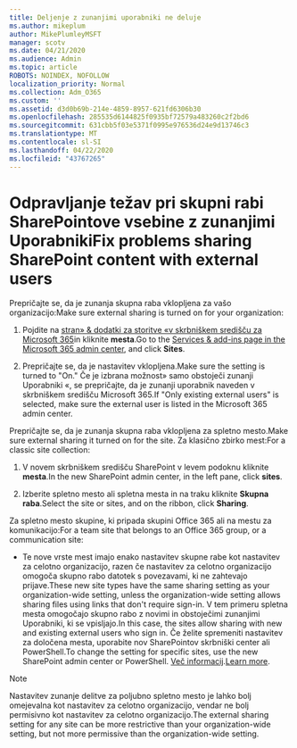 ```yaml
---
title: Deljenje z zunanjimi uporabniki ne deluje
ms.author: mikeplum
author: MikePlumleyMSFT
manager: scotv
ms.date: 04/21/2020
ms.audience: Admin
ms.topic: article
ROBOTS: NOINDEX, NOFOLLOW
localization_priority: Normal
ms.collection: Adm_O365
ms.custom: ''
ms.assetid: d3d0b69b-214e-4859-8957-621fd6306b30
ms.openlocfilehash: 285535d6144825f0935bf72579a483260c2f2bd6
ms.sourcegitcommit: 631cbb5f03e5371f0995e976536d24e9d13746c3
ms.translationtype: MT
ms.contentlocale: sl-SI
ms.lasthandoff: 04/22/2020
ms.locfileid: "43767265"
---
```

# <a name="fix-problems-sharing-sharepoint-content-with-external-users"></a><span data-ttu-id="cb6d4-102">Odpravljanje težav pri skupni rabi SharePointove vsebine z zunanjimi Uporabniki</span><span class="sxs-lookup"><span data-stu-id="cb6d4-102">Fix problems sharing SharePoint content with external users</span></span>

<span data-ttu-id="cb6d4-103">Prepričajte se, da je zunanja skupna raba vklopljena za vašo organizacijo:</span><span class="sxs-lookup"><span data-stu-id="cb6d4-103">Make sure external sharing is turned on for your organization:</span></span>
  
1. <span data-ttu-id="cb6d4-104">Pojdite na [stran» &amp; dodatki za storitve «v skrbniškem središču za Microsoft 365](https://portal.office.com/adminportal/home#/Settings/ServicesAndAddIns)in kliknite **mesta**.</span><span class="sxs-lookup"><span data-stu-id="cb6d4-104">Go to the [Services &amp; add-ins page in the Microsoft 365 admin center](https://portal.office.com/adminportal/home#/Settings/ServicesAndAddIns), and click **Sites**.</span></span>
    
2. <span data-ttu-id="cb6d4-105">Prepričajte se, da je nastavitev vklopljena.</span><span class="sxs-lookup"><span data-stu-id="cb6d4-105">Make sure the setting is turned to "On."</span></span> <span data-ttu-id="cb6d4-106">Če je izbrana možnost» samo obstoječi zunanji Uporabniki «, se prepričajte, da je zunanji uporabnik naveden v skrbniškem središču Microsoft 365.</span><span class="sxs-lookup"><span data-stu-id="cb6d4-106">If "Only existing external users" is selected, make sure the external user is listed in the Microsoft 365 admin center.</span></span>
    
<span data-ttu-id="cb6d4-107">Prepričajte se, da je zunanja skupna raba vklopljena za spletno mesto.</span><span class="sxs-lookup"><span data-stu-id="cb6d4-107">Make sure external sharing it turned on for the site.</span></span> <span data-ttu-id="cb6d4-108">Za klasično zbirko mest:</span><span class="sxs-lookup"><span data-stu-id="cb6d4-108">For a classic site collection:</span></span>
  
1. <span data-ttu-id="cb6d4-109">V novem skrbniškem središču SharePoint v levem podoknu kliknite **mesta**.</span><span class="sxs-lookup"><span data-stu-id="cb6d4-109">In the new SharePoint admin center, in the left pane, click **sites**.</span></span>
    
2. <span data-ttu-id="cb6d4-110">Izberite spletno mesto ali spletna mesta in na traku kliknite **Skupna raba**.</span><span class="sxs-lookup"><span data-stu-id="cb6d4-110">Select the site or sites, and on the ribbon, click **Sharing**.</span></span>
    
<span data-ttu-id="cb6d4-111">Za spletno mesto skupine, ki pripada skupini Office 365 ali na mestu za komunikacijo:</span><span class="sxs-lookup"><span data-stu-id="cb6d4-111">For a team site that belongs to an Office 365 group, or a communication site:</span></span>
  
- <span data-ttu-id="cb6d4-112">Te nove vrste mest imajo enako nastavitev skupne rabe kot nastavitev za celotno organizacijo, razen če nastavitev za celotno organizacijo omogoča skupno rabo datotek s povezavami, ki ne zahtevajo prijave.</span><span class="sxs-lookup"><span data-stu-id="cb6d4-112">These new site types have the same sharing setting as your organization-wide setting, unless the organization-wide setting allows sharing files using links that don't require sign-in.</span></span> <span data-ttu-id="cb6d4-113">V tem primeru spletna mesta omogočajo skupno rabo z novimi in obstoječimi zunanjimi Uporabniki, ki se vpisljajo.</span><span class="sxs-lookup"><span data-stu-id="cb6d4-113">In this case, the sites allow sharing with new and existing external users who sign in.</span></span> <span data-ttu-id="cb6d4-114">Če želite spremeniti nastavitev za določena mesta, uporabite nov SharePointov skrbniški center ali PowerShell.</span><span class="sxs-lookup"><span data-stu-id="cb6d4-114">To change the setting for specific sites, use the new SharePoint admin center or PowerShell.</span></span> <span data-ttu-id="cb6d4-115">[Več informacij](https://go.microsoft.com/fwlink/?linkid=871863).</span><span class="sxs-lookup"><span data-stu-id="cb6d4-115">[Learn more](https://go.microsoft.com/fwlink/?linkid=871863).</span></span>
    
> [!NOTE]
> <span data-ttu-id="cb6d4-116">Nastavitev zunanje delitve za poljubno spletno mesto je lahko bolj omejevalna kot nastavitev za celotno organizacijo, vendar ne bolj permisivno kot nastavitev za celotno organizacijo.</span><span class="sxs-lookup"><span data-stu-id="cb6d4-116">The external sharing setting for any site can be more restrictive than your organization-wide setting, but not more permissive than the organization-wide setting.</span></span> 
  

